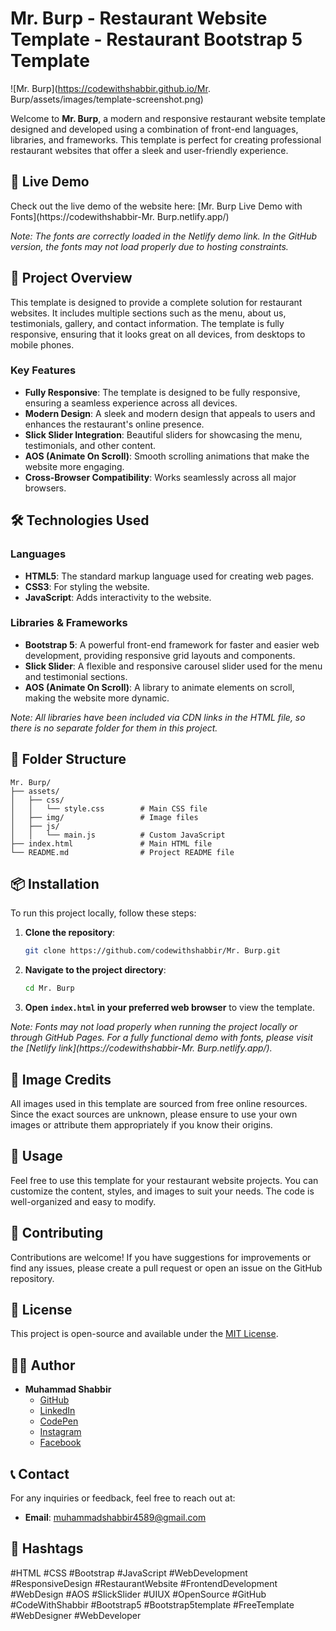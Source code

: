 # Mr. Burp - Restaurant Website Template - Restaurant Bootstrap 5 Template

![Mr. Burp](https://codewithshabbir.github.io/Mr. Burp/assets/images/template-screenshot.png)

Welcome to **Mr. Burp**, a modern and responsive restaurant website template designed and developed using a combination of front-end languages, libraries, and frameworks. This template is perfect for creating professional restaurant websites that offer a sleek and user-friendly experience.

## 🚀 Live Demo

Check out the live demo of the website here: [Mr. Burp Live Demo with Fonts](https://codewithshabbir-Mr. Burp.netlify.app/)

*Note: The fonts are correctly loaded in the Netlify demo link. In the GitHub version, the fonts may not load properly due to hosting constraints.*

## 📂 Project Overview

This template is designed to provide a complete solution for restaurant websites. It includes multiple sections such as the menu, about us, testimonials, gallery, and contact information. The template is fully responsive, ensuring that it looks great on all devices, from desktops to mobile phones.

### Key Features

- **Fully Responsive**: The template is designed to be fully responsive, ensuring a seamless experience across all devices.
- **Modern Design**: A sleek and modern design that appeals to users and enhances the restaurant's online presence.
- **Slick Slider Integration**: Beautiful sliders for showcasing the menu, testimonials, and other content.
- **AOS (Animate On Scroll)**: Smooth scrolling animations that make the website more engaging.
- **Cross-Browser Compatibility**: Works seamlessly across all major browsers.

## 🛠️ Technologies Used

### Languages
- **HTML5**: The standard markup language used for creating web pages.
- **CSS3**: For styling the website.
- **JavaScript**: Adds interactivity to the website.

### Libraries & Frameworks
- **Bootstrap 5**: A powerful front-end framework for faster and easier web development, providing responsive grid layouts and components.
- **Slick Slider**: A flexible and responsive carousel slider used for the menu and testimonial sections.
- **AOS (Animate On Scroll)**: A library to animate elements on scroll, making the website more dynamic.

*Note: All libraries have been included via CDN links in the HTML file, so there is no separate folder for them in this project.*

## 📁 Folder Structure

```plaintext
Mr. Burp/
├── assets/
│   ├── css/
│   │   └── style.css        # Main CSS file
│   ├── img/                 # Image files
│   ├── js/
│   │   └── main.js          # Custom JavaScript
├── index.html               # Main HTML file
└── README.md                # Project README file
```

## 📦 Installation

To run this project locally, follow these steps:

1. **Clone the repository**:
   ```bash
   git clone https://github.com/codewithshabbir/Mr. Burp.git
   ```
2. **Navigate to the project directory**:
   ```bash
   cd Mr. Burp
   ```
3. **Open `index.html` in your preferred web browser** to view the template.

*Note: Fonts may not load properly when running the project locally or through GitHub Pages. For a fully functional demo with fonts, please visit the [Netlify link](https://codewithshabbir-Mr. Burp.netlify.app/).*

## 📸 Image Credits

All images used in this template are sourced from free online resources. Since the exact sources are unknown, please ensure to use your own images or attribute them appropriately if you know their origins.

## 🚀 Usage

Feel free to use this template for your restaurant website projects. You can customize the content, styles, and images to suit your needs. The code is well-organized and easy to modify.

## 🌟 Contributing

Contributions are welcome! If you have suggestions for improvements or find any issues, please create a pull request or open an issue on the GitHub repository.

## 📝 License

This project is open-source and available under the [MIT License](LICENSE).

## 👨‍💻 Author

- **Muhammad Shabbir**  
  - [GitHub](https://github.com/codewithshabbir)
  - [LinkedIn](https://www.linkedin.com/in/codewithshabbir)
  - [CodePen](https://codepen.io/codewithshabbir)
  - [Instagram](https://www.instagram.com/codewithshabbir)
  - [Facebook](https://www.facebook.com/codewithshabbir)

## 📞 Contact

For any inquiries or feedback, feel free to reach out at:
- **Email**: [muhammadshabbir4589@gmail.com](mailto:muhammadshabbir4589@gmail.com)

## 📢 Hashtags

#HTML #CSS #Bootstrap #JavaScript #WebDevelopment #ResponsiveDesign #RestaurantWebsite #FrontendDevelopment #WebDesign #AOS #SlickSlider #UIUX #OpenSource #GitHub #CodeWithShabbir #Bootstrap5 #Bootstrap5template #FreeTemplate #WebDesigner #WebDeveloper

